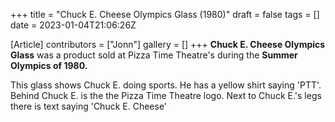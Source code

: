 +++
title = "Chuck E. Cheese Olympics Glass (1980)"
draft = false
tags = []
date = 2023-01-04T21:06:26Z

[Article]
contributors = ["Jonn"]
gallery = []
+++
**Chuck E. Cheese Olympics Glass** was a product sold at Pizza Time Theatre's during the **Summer Olympics of 1980.**

This glass shows Chuck E. doing sports. He has a yellow shirt saying 'PTT'. Behind Chuck E. is the the Pizza Time Theatre logo. Next to Chuck E.'s legs there is text saying 'Chuck E. Cheese'